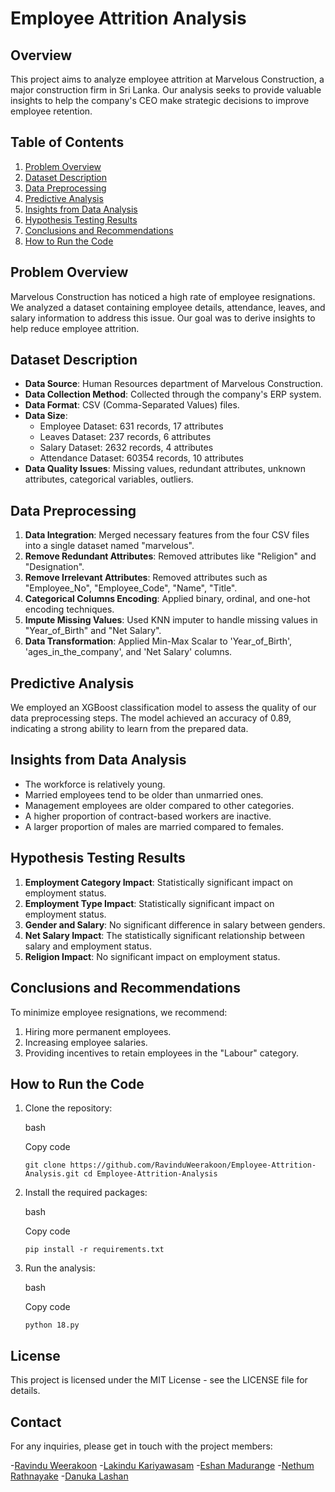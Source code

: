 Employee Attrition Analysis
===========================

Overview
--------

This project aims to analyze employee attrition at Marvelous Construction, a major construction firm in Sri Lanka. Our analysis seeks to provide valuable insights to help the company's CEO make strategic decisions to improve employee retention.

Table of Contents
-----------------

1.  [Problem Overview](#problem-overview)
2.  [Dataset Description](#dataset-description)
3.  [Data Preprocessing](#data-preprocessing)
4.  [Predictive Analysis](#predictive-analysis)
5.  [Insights from Data Analysis](#insights-from-data-analysis)
6.  [Hypothesis Testing Results](#hypothesis-testing-results)
7.  [Conclusions and Recommendations](#conclusions-and-recommendations)
8.  [How to Run the Code](#how-to-run-the-code)

Problem Overview
----------------

Marvelous Construction has noticed a high rate of employee resignations. We analyzed a dataset containing employee details, attendance, leaves, and salary information to address this issue. Our goal was to derive insights to help reduce employee attrition.

Dataset Description
-------------------

-   **Data Source**: Human Resources department of Marvelous Construction.
-   **Data Collection Method**: Collected through the company's ERP system.
-   **Data Format**: CSV (Comma-Separated Values) files.
-   **Data Size**:
    -   Employee Dataset: 631 records, 17 attributes
    -   Leaves Dataset: 237 records, 6 attributes
    -   Salary Dataset: 2632 records, 4 attributes
    -   Attendance Dataset: 60354 records, 10 attributes
-   **Data Quality Issues**: Missing values, redundant attributes, unknown attributes, categorical variables, outliers.

Data Preprocessing
------------------

1.  **Data Integration**: Merged necessary features from the four CSV files into a single dataset named "marvelous".
2.  **Remove Redundant Attributes**: Removed attributes like "Religion" and "Designation".
3.  **Remove Irrelevant Attributes**: Removed attributes such as "Employee_No", "Employee_Code", "Name", "Title".
4.  **Categorical Columns Encoding**: Applied binary, ordinal, and one-hot encoding techniques.
5.  **Impute Missing Values**: Used KNN imputer to handle missing values in "Year_of_Birth" and "Net Salary".
6.  **Data Transformation**: Applied Min-Max Scalar to 'Year_of_Birth', 'ages_in_the_company', and 'Net Salary' columns.

Predictive Analysis
-------------------

We employed an XGBoost classification model to assess the quality of our data preprocessing steps. The model achieved an accuracy of 0.89, indicating a strong ability to learn from the prepared data.

Insights from Data Analysis
---------------------------

-   The workforce is relatively young.
-   Married employees tend to be older than unmarried ones.
-   Management employees are older compared to other categories.
-   A higher proportion of contract-based workers are inactive.
-   A larger proportion of males are married compared to females.

Hypothesis Testing Results
--------------------------

1.  **Employment Category Impact**: Statistically significant impact on employment status.
2.  **Employment Type Impact**: Statistically significant impact on employment status.
3.  **Gender and Salary**: No significant difference in salary between genders.
4.  **Net Salary Impact**: The statistically significant relationship between salary and employment status.
5.  **Religion Impact**: No significant impact on employment status.

Conclusions and Recommendations
-------------------------------

To minimize employee resignations, we recommend:

1.  Hiring more permanent employees.
2.  Increasing employee salaries.
3.  Providing incentives to retain employees in the "Labour" category.

How to Run the Code
-------------------

1.  Clone the repository:

    bash

    Copy code

    `git clone https://github.com/RavinduWeerakoon/Employee-Attrition-Analysis.git
    cd Employee-Attrition-Analysis`

2.  Install the required packages:

    bash

    Copy code

    `pip install -r requirements.txt`

3.  Run the analysis:

    bash

    Copy code

    `python 18.py`

License
-------

This project is licensed under the MIT License - see the LICENSE file for details.

Contact
-------

For any inquiries, please get in touch with the project members:

-[Ravindu Weerakoon](ravindu.21@cse.mrt.ac.lk)
-[Lakindu Kariyawasam](lakindu.21@cse.mrt.ac.lk)
-[Eshan Madurange](eshan.21@cse.mrt.ac.lk)
-[Nethum Rathnayake](nethum.21@cse.mrt.ac.lk)
-[Danuka Lashan](Danuka.21@cse.mrt.ac.lk)

